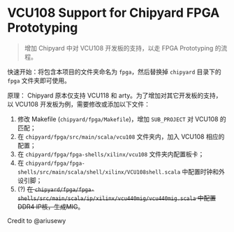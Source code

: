 # VCU108 Support for Chipyard FPGA Prototyping

> 增加 Chipyard 中对 VCU108 开发板的支持，以走 FPGA Prototyping 的流程。

快速开始：将包含本项目的文件夹命名为 `fpga`，然后替换掉 `chipyard` 目录下的 `fpga` 文件夹即可使用。

原理：
Chipyard 原本仅支持 VCU118 和 arty。为了增加对其它开发板的支持，以 VCU108 开发板为例，需要修改或添加以下文件：
1. 修改 Makefile (`chipyard/fpga/Makefile`)，增加 `SUB_PROJECT` 对 VCU108 的匹配；
2. 在 `chipyard/fpga/src/main/scala/vcu108` 文件夹内，加入 VCU108 相应的配置；
3. 在 `chipyard/fpga/fpga-shells/xilinx/vcu108` 文件夹内配置板卡；
4. 在 `chipyard/fpga/fpga-shells/src/main/scala/shell/xilinx/VCU108shell.scala` 中配置时钟和外设引脚；
5. (?) ~~在 `chipyard/fpga/fpga-shells/src/main/scala/ip/xilinx/vcu440mig/vcu440mig.scala` 中配置DDR4 IP核，生成MIG~~。

Credit to @ariusewy
